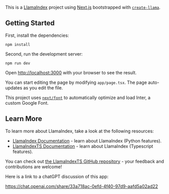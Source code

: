 This is a [LlamaIndex](https://www.llamaindex.ai/) project using [Next.js](https://nextjs.org/) bootstrapped with [`create-llama`](https://github.com/run-llama/LlamaIndexTS/tree/main/packages/create-llama).

## Getting Started

First, install the dependencies:

```
npm install
```

Second, run the development server:

```
npm run dev
```

Open [http://localhost:3000](http://localhost:3000) with your browser to see the result.

You can start editing the page by modifying `app/page.tsx`. The page auto-updates as you edit the file.

This project uses [`next/font`](https://nextjs.org/docs/basic-features/font-optimization) to automatically optimize and load Inter, a custom Google Font.

## Learn More

To learn more about LlamaIndex, take a look at the following resources:

- [LlamaIndex Documentation](https://docs.llamaindex.ai) - learn about LlamaIndex (Python features).
- [LlamaIndexTS Documentation](https://ts.llamaindex.ai) - learn about LlamaIndex (Typescript features).

You can check out [the LlamaIndexTS GitHub repository](https://github.com/run-llama/LlamaIndexTS) - your feedback and contributions are welcome!

Here is a link to a chatGPT discussion of this app:

https://chat.openai.com/share/33a718ac-0efd-4f40-97d9-aafd5a02ad22